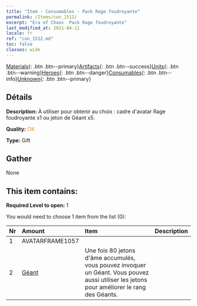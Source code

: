 ```yaml
---
title: "Item - Consumables - Pack Rage foudroyante"
permalink: /Items/con_1512/
excerpt: "Era of Chaos  Pack Rage foudroyante"
last_modified_at: 2021-04-11
locale: fr
ref: "con_1512.md"
toc: false
classes: wide
---
```

 [Materials](/fr/Items/){: .btn .btn--primary}[Artifacts](/fr/Items/Artifacts/){: .btn .btn--success}[Units](/fr/Items/Units/){: .btn .btn--warning}[Heroes](/fr/Items/Heroes/){: .btn .btn--danger}[Consumables](/fr/Items/Consumables/){: .btn .btn--info}[Unknown](/fr/Items/Unknown/){: .btn .btn--primary}

## Détails
 **Description:** À utiliser pour obtenir au choix : cadre d'avatar Rage foudroyante x1 ou jeton de Géant x5.

 **Quality:** <span style="color: #FF8C00">OK</span>

 **Type:** Gift

## Gather

  None

## This item contains:

 **Required Level to open:** 1

 You would need to choose 1 item from the list (0):

  | Nr | Amount |     Item    | Description |
  |:---|:-------|:------------|:-----------:|
  | 1 | AVATARFRAME1057 | 
  | 2 | [Géant ](/fr/Items/unt_241/) | Une fois 80 jetons d'âme accumulés, vous pouvez invoquer un Géant. Vous pouvez aussi utiliser les jetons pour améliorer le rang des Géants. | 
